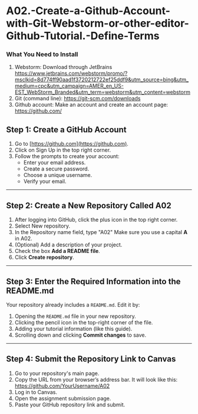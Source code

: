 # A02.-Create-a-Github-Account-with-Git-Webstorm-or-other-editor-Github-Tutorial.-Define-Terms
### What You Need to Install
1. Webstorm: Download through JetBrains https://www.jetbrains.com/webstorm/promo/?msclkid=8d774ff90aad1f3720212722ef25ddf9&utm_source=bing&utm_medium=cpc&utm_campaign=AMER_en_US-EST_WebStorm_Branded&utm_term=webstorm&utm_content=webstorm
2. Git (command line): https://git-scm.com/downloads
3. Github account: Make an account and create an account page: https://github.com/

## Step 1: Create a GitHub Account
1. Go to [https://github.com](https://github.com).  
2. Click on Sign Up in the top right corner.  
3. Follow the prompts to create your account:  
   - Enter your email address.  
   - Create a secure password.  
   - Choose a unique username.  
   - Verify your email.  

---

## Step 2: Create a New Repository Called **A02**
1. After logging into GitHub, click the plus icon in the top right corner.  
2. Select New repository.  
3. In the Repository name field, type "A02" Make sure you use a capital **A** in A02. 
4. (Optional) Add a description of your project.  
5. Check the box **Add a README file**.  
6. Click **Create repository**.  

---

## Step 3: Enter the Required Information into the README.md
Your repository already includes a `README.md`. Edit it by:  
1. Opening the `README.md` file in your new repository.  
2. Clicking the pencil icon in the top-right corner of the file.  
3. Adding your tutorial information (like this guide).  
4. Scrolling down and clicking **Commit changes** to save.  

---

## Step 4: Submit the Repository Link to Canvas
1. Go to your repository's main page.  
2. Copy the URL from your browser’s address bar. It will look like this: https://github.com/YourUsername/A02
3. Log in to Canvas.  
4. Open the assignment submission page.  
5. Paste your GitHub repository link and submit. 
